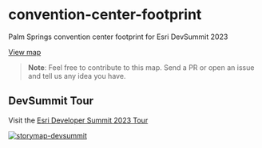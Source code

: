 # convention-center-footprint
Palm Springs convention center footprint for Esri DevSummit 2023

[View map](https://esridevevents.github.io/convention-center-footprint/)

> **Note**: Feel free to contribute to this map. Send a PR or open an issue and tell us any idea you have.

## DevSummit Tour

Visit the [Esri Developer Summit 2023 Tour](https://storymaps.arcgis.com/stories/51eaa04891814ae58b2db881f6afa5c4)

[![storymap-devsummit](https://user-images.githubusercontent.com/826965/222588172-0dcf3e61-3d9f-4efa-8e0b-1175065c1f8c.png)](https://storymaps.arcgis.com/stories/51eaa04891814ae58b2db881f6afa5c4)

